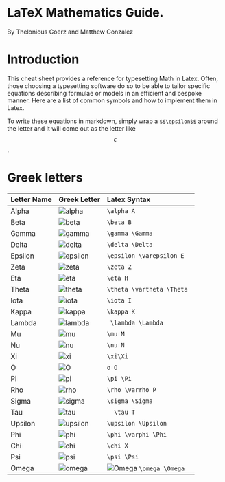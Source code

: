 # LaTeX Mathematics Guide. 

By Thelonious Goerz and Matthew Gonzalez

# Introduction

This cheat sheet provides a reference for typesetting Math in Latex. Often, those choosing a typesetting software do so to be able to tailor specific equations describing formulae or models in an efficient and bespoke manner. Here are a list of common symbols and how to implement them in Latex. 

To write these equations in markdown, simply wrap a `$$\epsilon$$` around the letter and it will come out as the letter like $$\epsilon$$. 

# Greek letters

| Letter Name| Greek Letter | Latex Syntax |
|:------|:------------| :-------------| 
| Alpha |<img src="https://latex.codecogs.com/svg.latex?\Large&space;\alpha" title="alpha"> | `\alpha A`      |
| Beta |<img src="https://latex.codecogs.com/svg.latex?\Large&space;\beta" title="beta">| `\beta B` |
| Gamma | <img src="https://latex.codecogs.com/svg.latex?\Large&space;\gamma" title="gamma"> | `\gamma \Gamma` |
| Delta | <img src="https://latex.codecogs.com/svg.latex?\Large&space;\delta" title="delta">  | `\delta \Delta` |
| Epsilon |<img src="https://latex.codecogs.com/svg.latex?\Large&space;\epsilon" title="epsilon"> | `\epsilon \varepsilon E` |
| Zeta | <img src="https://latex.codecogs.com/svg.latex?\Large&space;\zeta" title="zeta">  | `\zeta Z` |
| Eta | <img src="https://latex.codecogs.com/svg.latex?\Large&space;\eta" title="eta">  | `\eta H` |
| Theta |<img src="https://latex.codecogs.com/svg.latex?\Large&space;\theta" title="theta">  | `\theta \vartheta \Theta	` |
| Iota |<img src="https://latex.codecogs.com/svg.latex?\Large&space;\iota" title="iota"> | `\iota I` |
| Kappa | <img src="https://latex.codecogs.com/svg.latex?\Large&space;\kappa" title="kappa">| `\kappa K` |
| Lambda | <img src="https://latex.codecogs.com/svg.latex?\Large&space;\lambda" title="lambda"> | `	\lambda \Lambda` |
| Mu | <img src="https://latex.codecogs.com/svg.latex?\Large&space;\mu" title="mu">  | `\mu M` |
| Nu |<img src="https://latex.codecogs.com/svg.latex?\Large&space;\nu" title="nu">  | `\nu N` |
| Xi | <img src="https://latex.codecogs.com/svg.latex?\Large&space;\xi" title="xi">  | `\xi\Xi` |
| O | <img src="https://latex.codecogs.com/svg.latex?\Large&space;\O" title="O">  | `o O` |
| Pi |<img src="https://latex.codecogs.com/svg.latex?\Large&space;\pi" title="pi">| `\pi \Pi` |
| Rho | <img src="https://latex.codecogs.com/svg.latex?\Large&space;\rho" title="rho">| `\rho \varrho P` |
| Sigma |<img src="https://latex.codecogs.com/svg.latex?\Large&space;\sigma" title="sigma">| `\sigma \Sigma` |
| Tau |<img src="https://latex.codecogs.com/svg.latex?\Large&space;\tau" title="tau">  | `	\tau T` |
| Upsilon |<img src="https://latex.codecogs.com/svg.latex?\Large&space;\upsilon" title="upsilon"> | `\upsilon \Upsilon` |
| Phi | <img src="https://latex.codecogs.com/svg.latex?\Large&space;\phi" title="phi">| `\phi \varphi \Phi` |
| Chi | <img src="https://latex.codecogs.com/svg.latex?\Large&space;\chi" title="chi">  | `\chi X` |
| Psi | <img src="https://latex.codecogs.com/svg.latex?\Large&space;\psi" title="psi">| `\psi \Psi` |
|Omega| <img src="https://latex.codecogs.com/svg.latex?\Large&space;\omega" title="omega">| <img src="https://latex.codecogs.com/svg.latex?\Large&space;\Omega" title="Omega"> `\omega \Omega` |

